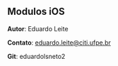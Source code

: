 ## Modulos iOS

**Autor**: Eduardo Leite

**Contato**: eduardo.leite@citi.ufpe.br

**Git**: eduardolsneto2
